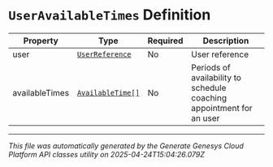 # `UserAvailableTimes` Definition

| Property | Type | Required | Description |
|----------|------|----------|-------------|
| user | [`UserReference`](userreference-definition.md) | No | User reference |
| availableTimes | [`AvailableTime[]`](availabletime-definition.md) | No | Periods of availability to schedule coaching appointment for an user |

---

*This file was automatically generated by the Generate Genesys Cloud Platform API classes utility on 2025-04-24T15:04:26.079Z*